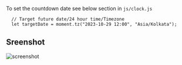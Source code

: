 To set the countdown date see below section in `js/clock.js`

````
  // Target future date/24 hour time/Timezone
  let targetDate = moment.tz("2023-10-29 12:00", "Asia/Kolkata");
````

## Sreenshot
![screenshot](https://repository-images.githubusercontent.com/698651028/fbae82e0-b0bd-4295-a840-f049886a861e)
